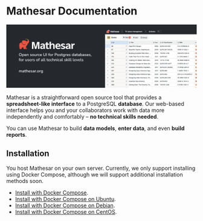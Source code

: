 # Mathesar Documentation

![Mathesar header](assets/images/header.png)

Mathesar is a straightforward open source tool that provides a **spreadsheet-like interface** to a PostgreSQL **database**. Our web-based interface helps you and your collaborators work with data more independently and comfortably – **no technical skills needed**.

You can use Mathesar to build **data models**, **enter data**, and even **build reports**.

## Installation
You host Mathesar on your own server. Currently, we only support installing using Docker Compose, although we will support additional installation methods soon.

- [Install with Docker Compose](installation/docker-compose.md).
- [Install with Docker Compose on Ubuntu](installation/ubuntu.md).
- [Install with Docker Compose on Debian](installation/debian.md).
- [Install with Docker Compose on CentOS](installation/centos.md).

